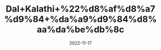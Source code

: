---
title: 'Dal+Kalathi+%22%d8%af%d8%a7%d9%84+%da%a9%d9%84%d8%aa%da%be%db%8c'
date: '2022-11-17' 
metatag: '' 
inventory: '0' 
draft: false 
# meta description 
shortDescripton: 'Horse+Gram%22+traditional+medicine+for+having+potential+effect+on+amenorrhea%2c+bile+stones%2c+conjunctivitis%2c+rheumatism%2c+piles%2c+diabetes.'
description: 'Herbs+%d8%ac%da%91%db%8c+%d8%a8%d9%88%d9%b9%db%8c'
longdescription: ''
tags: ''
brand: ''
subCategory: ''
sellCount: '0'
featured: True
# product Price
price: '30.0'
# Product Short Description
shortDescription: 'Horse+Gram%22+traditional+medicine+for+having+potential+effect+on+amenorrhea%2c+bile+stones%2c+conjunctivitis%2c+rheumatism%2c+piles%2c+diabetes.'
productID: '028304B4-0339-ED11-9968-005056B3A416'
type: 'products'
category: 'Herbs+%d8%ac%da%91%db%8c+%d8%a8%d9%88%d9%b9%db%8c' 
thumnailproduct: 'https://eraconnect.blob.core.windows.net/product-images/aminsaddiquidawakhana/65e74146-501a-48cb-82d2-45579964986c.webp' 
images:
  - image: 'https://eraconnect.blob.core.windows.net/product-images/aminsaddiquidawakhana/65e74146-501a-48cb-82d2-45579964986c.webp'  
Variants:
---
